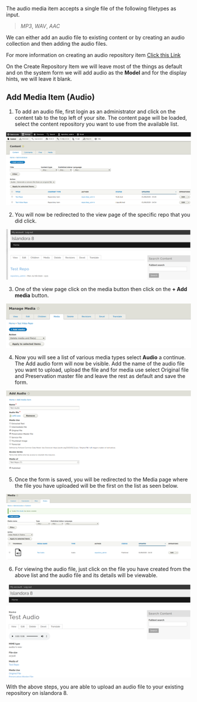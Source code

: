 The audio media item accepts a single file of the following filetypes as input. 
   
>_MP3_, 
>_WAV_, 
>_AAC_ 
 
We can either add an audio file to existing content or by creating an audio collection and then adding the audio files. 
 
For more information on creating an audio repository item [Click this Link](https://islandora.github.io/documentation/user-documentation/collections/) 
 
On the Create Repository Item we will leave most of the things as default and on the system form we will add audio as the **Model** and for the display hints, we will leave it blank. 

## Add Media Item (Audio) 

1. To add an audio file, first login as an administrator and click on the content tab to the top left of your site. The content page will be loaded, select the content repository you want to use from the available list. 

![Content repository page](../assets/content_repo_page.png) 

2. You will now be redirected to the view page of the specific repo that you did click. 

![Test repo view page](../assets/view_repo_page.png) 

3. One of the view page click on the media button then click on the **+ Add media** button. 

![Manage media](../assets/media_button.png) 

4. Now you will see a list of various media types select **Audio** a continue. The Add audio form will now be visible. Add the name of the audio file you want to upload, 
upload the file and for media use select Original file and Preservation master file and leave the rest as default and save the form. 
 
![Add audio form](../assets/audio_form.png) 
 
5. Once the form is saved, you will be redirected to the Media page where the file you have uploaded will be the first on the list as seen below. 
 
![Media page list](../assets/media_page_lists.png) 
 
6. For viewing the audio file, just click on the file you have created from the above list and the audio file and its details will be viewable. 
 
![Test audio view](../assets/test_audio_view.png) 
 
With the above steps, you are able to upload an audio file to your existing repository on islandora 8.
